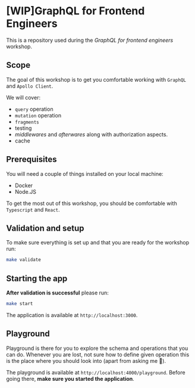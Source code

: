 # [WIP]GraphQL for Frontend Engineers

This is a repository used during the _GraphQL for frontend engineers_ workshop.

## Scope

The goal of this workshop is to get you comfortable working with `GraphQL` and `Apollo Client`.

We will cover:

- `query` operation
- `mutation` operation
- `fragments`
- testing
- _middlewares_ and _afterwares_ along with authorization aspects.
- cache

## Prerequisites

You will need a couple of things installed on your local machine:

- Docker
- Node.JS

To get the most out of this workshop, you should be comfortable with `Typescript` and `React`. 

## Validation and setup

To make sure everything is set up and that you are ready for the workshop run:

```sh
make validate
```

## Starting the app

**After validation is successful** please run:

```sh
make start
```

The application is available at `http://localhost:3000`.


## Playground

Playground is there for you to explore the schema and operations that you can do. Whenever you are lost, not sure how to
define given operation this is the place where you should look into (apart from asking me 🙂).

The playground is available at `http://localhost:4000/playground`. Before going there, **make sure you started the application**.
